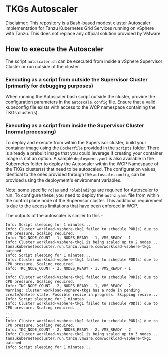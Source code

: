 # TKGs Autoscaler

Disclaimer: This repository is a Bash-based modest cluster Autoscaler implementation for Tanzu Kubernetes Grid Services running on vSphere with Tanzu.  This does not replace any official solution provided by VMware.

## How to execute the Autoscaler
The script `autoscaler.sh` can be executed from inside a vSphere Supervisor Cluster or run outside of the cluster. 

### Executing as a script from outside the Supervisor Cluster (primarily for debugging purposes)
When running the Autoscaler bash script outside the cluster, provide the configuration parameters in the `autoscale.config` file. Ensure that a valid kubeconfig file exists with access to the WCP namespace containing the TKGs cluster(s).

### Executing as a script from inside the Supervisor Cluster (normal processing)
To deploy and execute from within the Supervisor cluster, build your container image using the `Dockerfile` provided in the `scripts` folder. There is already a prebuilt image that you could leverage if creating your container image is not an option.  A sample `deployment.yaml` is also available in the Kubernetes folder to deploy the Autoscaler within the WCP Namespace of the TKGs cluster(s) that need to be autoscaled. The configuration values, identical to the ones provided through the `autoscale.config`, can be provided using the deployment's environment variables. 

Note: some specific `roles` and `rolebindings` are required for Autoscaler to run. To configure these, you need to deploy the `authz.yaml` file from within the control plane node of the Supervisor cluster. This additional requirement is due to the access limitations that have been enforced in WCP. 


The outputs of the autoscaler is similer to this - 


```
Info: Script sleeping for 1 minutes...
Info: Cluster workload-vsphere-tkg1 failed to schedule POD(s) due to CPU pressure. Scaling required.
Info: TKC_NODE_COUNT - 1, NODES_READY - 1, VMS_READY - 1
Info: Cluster workload-vsphere-tkg1 is being scaled up to 2 nodes...
tanzukubernetescluster.run.tanzu.vmware.com/workload-vsphere-tkg1 patched
Info: Script sleeping for 1 minutes...
Info: Cluster workload-vsphere-tkg1 failed to schedule POD(s) due to CPU pressure. Scaling required.
Info: TKC_NODE_COUNT - 2, NODES_READY - 1, VMS_READY - 1
...
Info: Cluster workload-vsphere-tkg1 failed to schedule POD(s) due to CPU pressure. Scaling required.
Info: TKC_NODE_COUNT - 2, NODES_READY - 1, VMS_READY - 2
Warning: Cluster workload-vsphere-tkg1 has a node in pending create/delete state. Possible resize in progress. Skipping resize...
Info: Script sleeping for 1 minutes...
Info: Cluster workload-vsphere-tkg1 failed to schedule POD(s) due to CPU pressure. Scaling required.
...
...
Info: Cluster workload-vsphere-tkg1 failed to schedule POD(s) due to CPU pressure. Scaling required.
Info: TKC_NODE_COUNT - 2, NODES_READY - 2, VMS_READY - 2
Info: Cluster workload-vsphere-tkg1 is being scaled up to 3 nodes...
tanzukubernetescluster.run.tanzu.vmware.com/workload-vsphere-tkg1 patched
Info: Script sleeping for 1 minutes...
```
